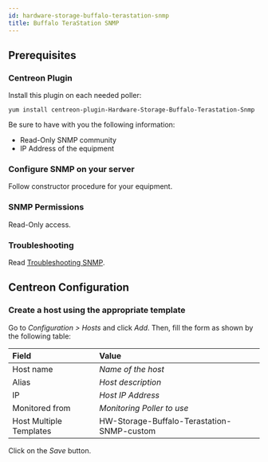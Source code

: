 ```yaml
---
id: hardware-storage-buffalo-terastation-snmp
title: Buffalo TeraStation SNMP
---
```


## Prerequisites

### Centreon Plugin

Install this plugin on each needed poller:

``` shell
yum install centreon-plugin-Hardware-Storage-Buffalo-Terastation-Snmp
```

Be sure to have with you the following information:

  - Read-Only SNMP community
  - IP Address of the equipment

### Configure SNMP on your server

Follow constructor procedure for your equipment.

### SNMP Permissions

Read-Only access.

### Troubleshooting

Read [Troubleshooting
SNMP](../tutorials/troubleshooting-plugins.html#snmp-checks).

## Centreon Configuration

### Create a host using the appropriate template

Go to *Configuration \> Hosts* and click *Add*. Then, fill the form as shown by
the following table:

| Field                                | Value                                      |
| :----------------------------------- | :----------------------------------------- |
| Host name                            | *Name of the host*                         |
| Alias                                | *Host description*                         |
| IP                                   | *Host IP Address*                          |
| Monitored from                       | *Monitoring Poller to use*                 |
| Host Multiple Templates              | HW-Storage-Buffalo-Terastation-SNMP-custom |

Click on the *Save* button.
